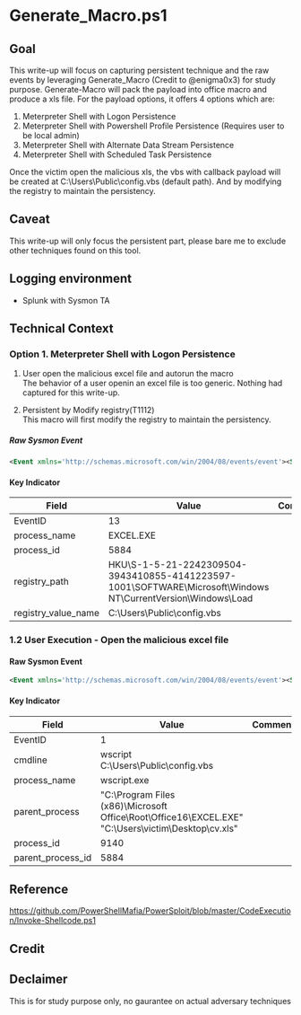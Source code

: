 # Generate_Macro.ps1 

## Goal 
This write-up will focus on capturing persistent technique and the raw events by leveraging Generate_Macro (Credit to @enigma0x3) for study purpose. Generate-Macro will pack the payload into office macro and produce a xls file. For the payload options, it offers 4 options which are:

1. Meterpreter Shell with Logon Persistence
2. Meterpreter Shell with Powershell Profile Persistence (Requires user to be local admin)
3. Meterpreter Shell with Alternate Data Stream Persistence
4. Meterpreter Shell with Scheduled Task Persistence

Once the victim open the malicious xls, the vbs with callback payload will be created at C:\Users\Public\config.vbs (default path). And by modifying the registry to maintain the persistency.

## Caveat
This write-up will only focus the persistent part, please bare me to exclude other techniques found on this tool. 

## Logging environment
* Splunk with Sysmon TA 

## Technical Context
### Option 1. Meterpreter Shell with Logon Persistence
1. User open the malicious excel file and autorun the macro  
The behavior of a user openin an excel file is too generic. Nothing had captured for this write-up.

2. Persistent by Modify registry(T1112)  
This macro will first modify the registry to maintain the persistency.  

##### Raw Sysmon Event
```xml
<Event xmlns='http://schemas.microsoft.com/win/2004/08/events/event'><System><Provider Name='Microsoft-Windows-Sysmon' Guid='{5770385f-c22a-43e0-bf4c-06f5698ffbd9}'/><EventID>13</EventID><Version>2</Version><Level>4</Level><Task>13</Task><Opcode>0</Opcode><Keywords>0x8000000000000000</Keywords><TimeCreated SystemTime='2020-11-23T15:40:52.8285083Z'/><EventRecordID>13517</EventRecordID><Correlation/><Execution ProcessID='2944' ThreadID='3680'/><Channel>Microsoft-Windows-Sysmon/Operational</Channel><Computer>DESKTOP-DS6SIME</Computer><Security UserID='S-1-5-18'/></System><EventData><Data Name='RuleName'>T1060</Data><Data Name='EventType'>SetValue</Data><Data Name='UtcTime'>2020-11-23 15:40:52.811</Data><Data Name='ProcessGuid'>{f2b94391-d804-5fbb-b30a-000000000500}</Data><Data Name='ProcessId'>5884</Data><Data Name='Image'>C:\Program Files (x86)\Microsoft Office\Root\Office16\EXCEL.EXE</Data><Data Name='TargetObject'>HKU\S-1-5-21-2242309504-3943410855-4141223597-1001\SOFTWARE\Microsoft\Windows NT\CurrentVersion\Windows\Load</Data><Data Name='Details'>C:\Users\Public\config.vbs</Data></EventData></Event>
```

#### Key Indicator

| Field               | Value                                                                                                        | Comments |
| ------------------- | ------------------------------------------------------------------------------------------------------------ | -------- |
| EventID             | 13                                                                                                           |          |
| process_name        | EXCEL.EXE                                                                                                    |          |
| process_id          | 5884                                                                                                         |          |
| registry_path       | HKU\S-1-5-21-2242309504-3943410855-4141223597-1001\SOFTWARE\Microsoft\Windows NT\CurrentVersion\Windows\Load |          |
| registry_value_name | C:\Users\Public\config.vbs                                                                                   |          |

### 1.2 User Execution - Open the malicious excel file
#### Raw Sysmon Event

```xml
<Event xmlns='http://schemas.microsoft.com/win/2004/08/events/event'><System><Provider Name='Microsoft-Windows-Sysmon' Guid='{5770385f-c22a-43e0-bf4c-06f5698ffbd9}'/><EventID>1</EventID><Version>5</Version><Level>4</Level><Task>1</Task><Opcode>0</Opcode><Keywords>0x8000000000000000</Keywords><TimeCreated SystemTime='2020-11-23T15:40:52.8463770Z'/><EventRecordID>13519</EventRecordID><Correlation/><Execution ProcessID='2944' ThreadID='3680'/><Channel>Microsoft-Windows-Sysmon/Operational</Channel><Computer>DESKTOP-DS6SIME</Computer><Security UserID='S-1-5-18'/></System><EventData><Data Name='RuleName'>-</Data><Data Name='UtcTime'>2020-11-23 15:40:52.830</Data><Data Name='ProcessGuid'>{f2b94391-d804-5fbb-b70a-000000000500}</Data><Data Name='ProcessId'>9140</Data><Data Name='Image'>C:\Windows\SysWOW64\wscript.exe</Data><Data Name='FileVersion'>5.812.10240.16384</Data><Data Name='Description'>Microsoft ® Windows Based Script Host</Data><Data Name='Product'>Microsoft ® Windows Script Host</Data><Data Name='Company'>Microsoft Corporation</Data><Data Name='OriginalFileName'>wscript.exe</Data><Data Name='CommandLine'>wscript C:\Users\Public\config.vbs</Data><Data Name='CurrentDirectory'>C:\Users\victim\Documents\</Data><Data Name='User'>DESKTOP-DS6SIME\victim</Data><Data Name='LogonGuid'>{f2b94391-ac21-5fbb-5e81-010000000000}</Data><Data Name='LogonId'>0x1815e</Data><Data Name='TerminalSessionId'>1</Data><Data Name='IntegrityLevel'>Medium</Data><Data Name='Hashes'>MD5=4D780D8F77047EE1C65F747D9F63A1FE,SHA256=391D47D21304F8F97254A6537AA65476609FC222AD0AD86E7008419D61735A9C,IMPHASH=3602F3C025378F418F804C5D183603FE</Data><Data Name='ParentProcessGuid'>{f2b94391-d804-5fbb-b30a-000000000500}</Data><Data Name='ParentProcessId'>5884</Data><Data Name='ParentImage'>C:\Program Files (x86)\Microsoft Office\root\Office16\EXCEL.EXE</Data><Data Name='ParentCommandLine'>"C:\Program Files (x86)\Microsoft Office\Root\Office16\EXCEL.EXE" "C:\Users\victim\Desktop\cv.xls"</Data></EventData></Event>
```

#### Key Indicator

| Field             | Value                                                                                              | Comments |
| ----------------- | -------------------------------------------------------------------------------------------------- | -------- |
| EventID           | 1                                                                                                  |          |
| cmdline           | wscript C:\Users\Public\config.vbs                                                                 |          |
| process_name      | wscript.exe                                                                                        |          |
| parent_process    | "C:\Program Files (x86)\Microsoft Office\Root\Office16\EXCEL.EXE" "C:\Users\victim\Desktop\cv.xls" |          |
| process_id        | 9140                                                                                               |          |
| parent_process_id | 5884                                                                                               |          |


## Reference
<https://github.com/PowerShellMafia/PowerSploit/blob/master/CodeExecution/Invoke-Shellcode.ps1>

## Credit

## Declaimer 
This is for study purpose only, no gaurantee on actual adversary techniques
